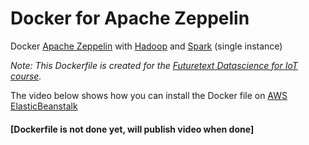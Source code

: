# Docker for Apache Zeppelin
Docker [Apache Zeppelin](https://zeppelin.incubator.apache.org/) with [Hadoop](https://hadoop.apache.org/) and [Spark](http://spark.apache.org/) (single instance)

_Note: This Dockerfile is created for the [Futuretext Datascience for IoT course](http://www.opengardensblog.futuretext.com/archives/2015/09/data-science-for-internet-of-things-practitioner-course.html)._

The video below shows how you can install the Docker file on [AWS ElasticBeanstalk](https://aws.amazon.com/elasticbeanstalk/?sc_channel=PS&sc_campaign=AWS_Free_Tier_2013_NL&sc_country=NL&sc_publisher=Google&sc_medium=Brand_Elastic_Beanstalk_E&sc_content=81608159806&sc_detail=Aws%20elastic%20beanstalk&sc_category=deploy_manage&sc_segment=beanstalk&sc_matchtype=e&s_kwcid=AL!4422!3!81608159806!e!!g!!aws%20elastic%20beanstalk&ef_id=VPdSggAAABnbDN2C:20151110202605:s)

#### [Dockerfile is not done yet, will publish video when done]

